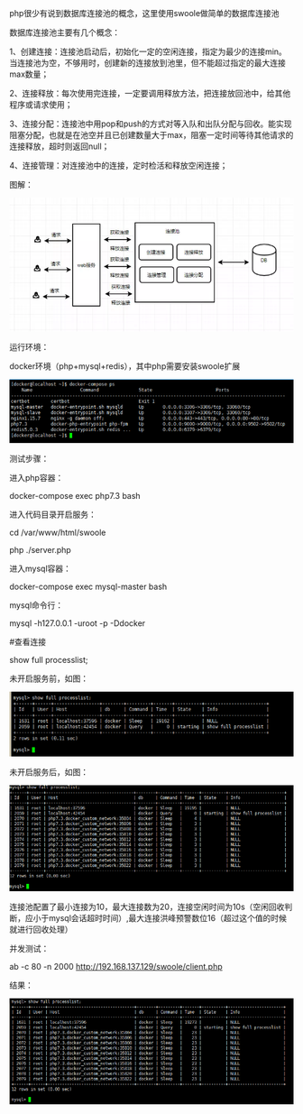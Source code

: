 php很少有说到数据库连接池的概念，这里使用swoole做简单的数据库连接池

数据库连接池主要有几个概念：

1、创建连接：连接池启动后，初始化一定的空闲连接，指定为最少的连接min。当连接池为空，不够用时，创建新的连接放到池里，但不能超过指定的最大连接max数量；

2、连接释放：每次使用完连接，一定要调用释放方法，把连接放回池中，给其他程序或请求使用；

3、连接分配：连接池中用pop和push的方式对等入队和出队分配与回收。能实现阻塞分配，也就是在池空并且已创建数量大于max，阻塞一定时间等待其他请求的连接释放，超时则返回null；

4、连接管理：对连接池中的连接，定时检活和释放空闲连接；


图解：

![image](https://github.com/shenpeiliang/pool/blob/master/images/img_1.jpg)

运行环境：

docker环境（php+mysql+redis），其中php需要安装swoole扩展

![image](https://github.com/shenpeiliang/pool/blob/master/images/img_2.png)

测试步骤：

进入php容器：

docker-compose exec php7.3 bash

进入代码目录开启服务：

cd /var/www/html/swoole

php ./server.php


进入mysql容器：

docker-compose exec mysql-master bash

mysql命令行：

mysql -h127.0.0.1 -uroot -p -Ddocker

#查看连接

show full processlist;

未开启服务前，如图：

![image](https://github.com/shenpeiliang/pool/blob/master/images/img_3.png)

未开启服务后，如图：

![image](https://github.com/shenpeiliang/pool/blob/master/images/img_4.png)


连接池配置了最小连接为10，最大连接数为20，连接空闲时间为10s（空闲回收判断，应小于mysql会话超时时间）,最大连接洪峰预警数位16（超过这个值的时候就进行回收处理）


并发测试：

ab -c 80 -n 2000 http://192.168.137.129/swoole/client.php

结果：

![image](https://github.com/shenpeiliang/pool/blob/master/images/img_5.png)


